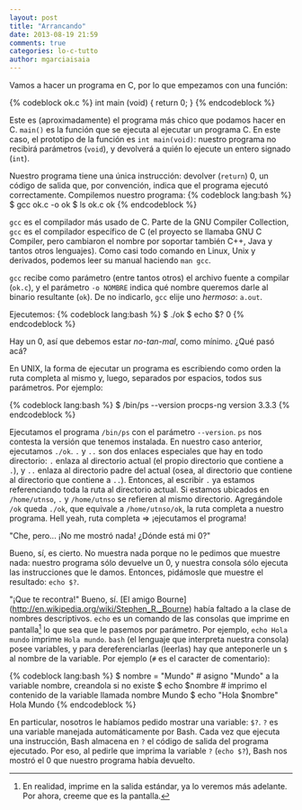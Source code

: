```yaml
---
layout: post
title: "Arrancando"
date: 2013-08-19 21:59
comments: true
categories: lo-c-tutto
author: mgarciaisaia
---
```


Vamos a hacer un programa en C, por lo que empezamos con una función:

{% codeblock ok.c %}
int main (void) {
	return 0;
}
{% endcodeblock %}

Este es (aproximadamente) el programa más chico que podamos hacer en C. `main()` es la función que se ejecuta al ejecutar un programa C. En este caso, el prototipo de la función es `int main(void)`: nuestro programa no recibirá parámetros (`void`), y devolverá a quién lo ejecute un entero signado (`int`).<!--more-->

Nuestro programa tiene una única instrucción: devolver (`return`) 0, un código de salida que, por convención, indica que el programa ejecutó correctamente.
Compilemos nuestro programa:
{% codeblock lang:bash %}
$ gcc ok.c -o ok
$ ls
ok.c ok
{% endcodeblock %}

`gcc` es el compilador más usado de C. Parte de la GNU Compiler Collection, `gcc` es el compilador específico de C (el proyecto se llamaba GNU C Compiler, pero cambiaron el nombre por soportar también C++, Java y tantos otros lenguajes). Como casi todo comando en Linux, Unix y derivados, podemos leer su manual haciendo `man gcc`.

`gcc` recibe como parámetro (entre tantos otros) el archivo fuente a compilar (`ok.c`), y el parámetro `-o NOMBRE` indica qué nombre queremos darle al binario resultante (`ok`). De no indicarlo, `gcc` elije uno _hermoso_: `a.out`.


Ejecutemos:
{% codeblock lang:bash %}
$ ./ok
$ echo $?
0
{% endcodeblock %}

Hay un 0, así que debemos estar _no-tan-mal_, como mínimo. ¿Qué pasó acá?

En UNIX, la forma de ejecutar un programa es escribiendo como orden la ruta completa al mismo y, luego, separados por espacios, todos sus parámetros. Por ejemplo:

{% codeblock lang:bash %}
$ /bin/ps --version
procps-ng version 3.3.3
{% endcodeblock %}

Ejecutamos el programa `/bin/ps` con el parámetro `--version`. `ps` nos contesta la versión que tenemos instalada. En nuestro caso anterior, ejecutamos `./ok`. `.` y `..` son dos enlaces especiales que hay en todo directorio: `.` enlaza al directorio actual (el propio directorio que contiene a `.`), y `..` enlaza al directorio padre del actual (osea, al directorio que contiene al directorio que contiene a `..`). Entonces, al escribir `.` ya estamos referenciando toda la ruta al directorio actual. Si estamos ubicados en `/home/utnso`, `.` y `/home/utnso` se refieren al mismo directorio. Agregándole `/ok` queda `./ok`, que equivale a `/home/utnso/ok`, la ruta completa a nuestro programa. Hell yeah, ruta completa => ¡ejecutamos el programa!

"Che, pero... ¡No me mostró nada! ¿Dónde está mi 0?"

Bueno, sí, es cierto. No muestra nada porque no le pedimos que muestre nada: nuestro programa sólo devuelve un 0, y nuestra consola sólo ejecuta las instrucciones que le damos. Entonces, pidámosle que muestre el resultado: `echo $?`.

"¡Que te recontra!" Bueno, sí. [El amigo Bourne] (http://en.wikipedia.org/wiki/Stephen_R._Bourne) había faltado a la clase de nombres descriptivos. `echo` es un comando de las consolas que imprime en pantalla[^1] lo que sea que le pasemos por parámetro. Por ejemplo, `echo Hola mundo` imprime `Hola mundo`. `bash` (el lenguaje que interpreta nuestra consola) posee variables, y para dereferenciarlas (leerlas) hay que anteponerle un `$` al nombre de la variable. Por ejemplo (`#` es el caracter de comentario):

{% codeblock lang:bash %}
$ nombre = "Mundo" # asigno "Mundo" a la variable nombre, creandola si no existe
$ echo $nombre # imprimo el contenido de la variable llamada nombre
Mundo
$ echo "Hola $nombre"
Hola Mundo
{% endcodeblock %}

En particular, nosotros le habíamos pedido mostrar una variable: `$?`. `?` es una variable manejada automáticamente por Bash. Cada vez que ejecuta una instrucción, Bash almacena en `?` el código de salida del programa ejecutado. Por eso, al pedirle que imprima la variable `?` (`echo $?`), Bash nos mostró el 0 que nuestro programa había devuelto.

[^1]: En realidad, imprime en la salida estándar, ya lo veremos más adelante. Por ahora, creeme que es la pantalla.
